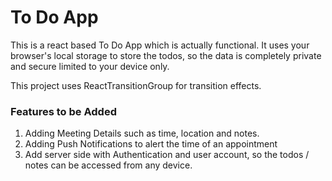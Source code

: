 # To Do App

This is a react based To Do App which is actually functional. It uses your browser's local storage to store the todos, so the data is completely private and secure limited to your device only.

This project uses ReactTransitionGroup for transition effects. 

### Features to be Added

1. Adding Meeting Details such as time, location and notes.
2. Adding Push Notifications to alert the time of an appointment
3. Add server side with Authentication and user account, so the todos / notes can be accessed from any device.
